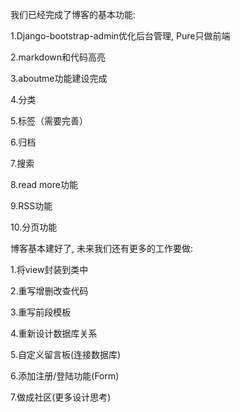 我们已经完成了博客的基本功能:

1.Django-bootstrap-admin优化后台管理, Pure只做前端

2.markdown和代码高亮

3.aboutme功能建设完成

4.分类

5.标签（需要完善）

6.归档

7.搜索

8.read more功能

9.RSS功能

10.分页功能

博客基本建好了, 未来我们还有更多的工作要做:

1.将view封装到类中

2.重写增删改查代码

3.重写前段模板

4.重新设计数据库关系

5.自定义留言板(连接数据库)

6.添加注册/登陆功能(Form)

7.做成社区(更多设计思考)

